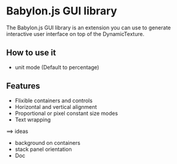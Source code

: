 # Babylon.js GUI library

The Babylon.js GUI library is an extension you can use to generate interactive user interface on top of the DynamicTexture.

## How to use it

- unit mode (Default to percentage)

## Features
* Flixible containers and controls
* Horizontal and vertical alignment
* Proportional or pixel constant size modes
* Text wrapping

==> ideas
* background on containers
* stack panel orientation
* Doc
